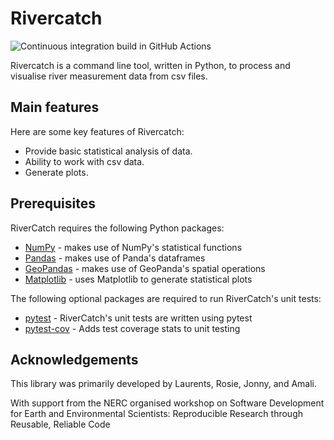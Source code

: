 # Rivercatch

![Continuous integration build in GitHub Actions](https://github.com/RoadSplash/python-intermediate-rivercatchment/workflows/CI/badge.svg?branch=main)

Rivercatch is a command line tool, written in Python,
to process and visualise river measurement data from csv files.

## Main features
Here are some key features of Rivercatch:

- Provide basic statistical analysis of data.
- Ability to work with csv data.
- Generate plots.

## Prerequisites
RiverCatch requires the following Python packages:

- [NumPy](https://www.numpy.org/) - makes use of NumPy's
statistical functions
- [Pandas](https://pandas.pydata.org/) - makes use of Panda's
dataframes
- [GeoPandas](https://geopandas.org/) - makes use of GeoPanda's
spatial operations
- [Matplotlib](https://matplotlib.org/stable/index.html) - uses
Matplotlib to generate statistical plots

The following optional packages are required to run
RiverCatch's unit tests:

- [pytest](https://docs.pytest.org/en/stable/) - RiverCatch's
unit tests are written using pytest
- [pytest-cov](https://pypi.org/project/pytest-cov/) - Adds test
coverage stats to unit testing


## Acknowledgements

This library was primarily developed by Laurents, Rosie, Jonny, and Amali.

With support from the NERC organised workshop on Software Development for Earth and Environmental Scientists: Reproducible Research through Reusable, Reliable Code
